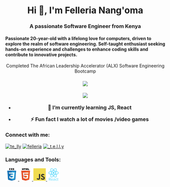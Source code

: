 
<h1 align="center">Hi 👋, I'm Felleria Nang'oma</h1>
<h3 align="center">A passionate Software Engineer from Kenya</h3>
<h4 align="left">Passionate 20-year-old with a lifelong love for computers, driven to explore the realm of software engineering. Self-taught enthusiast seeking hands-on experience and challenges to enhance coding skills and contribute to innovative projects.</h4>
<p align="center">Completed The African Leadership Accelerator (ALX) Software Engineering Bootcamp</p>

<h3 align="center"><a href="mailto:nangomafelleria@gmail.com"><img src="https://img.shields.io/badge/EMAIL-red?style=for-the-badge"></a> 

<a href='https://drive.google.com/file/d/18Vy44A4VGw9DKynS0zfIK95F2__tTDE5/view?usp=sharing'><img src="https://img.shields.io/badge/ALX Certificate-yellow?style=for-the-badge"></a>


- 🌱 I’m currently learning **JS, React**

- ⚡ Fun fact **I watch a lot of movies /video games**

<h3 align="left">Connect with me:</h3>
<p align="left">
<a href="https://twitter.com/te_lly" target="blank"><img align="center" src="https://raw.githubusercontent.com/rahuldkjain/github-profile-readme-generator/master/src/images/icons/Social/twitter.svg" alt="te_lly" height="30" width="40" /></a>
<a href="https://linkedin.com/in/felleria" target="blank"><img align="center" src="https://raw.githubusercontent.com/rahuldkjain/github-profile-readme-generator/master/src/images/icons/Social/linked-in-alt.svg" alt="felleria" height="30" width="40" /></a>
<a href="https://instagram.com/_t.e.l.l.y" target="blank"><img align="center" src="https://raw.githubusercontent.com/rahuldkjain/github-profile-readme-generator/master/src/images/icons/Social/instagram.svg" alt="_t.e.l.l.y" height="30" width="40" /></a>
</p>

<h3 align="left">Languages and Tools:</h3>
<p align="left"> <a href="https://www.w3schools.com/css/" target="_blank" rel="noreferrer"> <img src="https://raw.githubusercontent.com/devicons/devicon/master/icons/css3/css3-original-wordmark.svg" alt="css3" width="40" height="40"/> </a> <a href="https://www.w3.org/html/" target="_blank" rel="noreferrer"> <img src="https://raw.githubusercontent.com/devicons/devicon/master/icons/html5/html5-original-wordmark.svg" alt="html5" width="40" height="40"/> </a> <a href="https://developer.mozilla.org/en-US/docs/Web/JavaScript" target="_blank" rel="noreferrer"> <img src="https://raw.githubusercontent.com/devicons/devicon/master/icons/javascript/javascript-original.svg" alt="javascript" width="40" height="40"/> </a> <a href="https://reactjs.org/" target="_blank" rel="noreferrer"> <img src="https://raw.githubusercontent.com/devicons/devicon/master/icons/react/react-original-wordmark.svg" alt="react" width="40" height="40"/> </a> </p>
